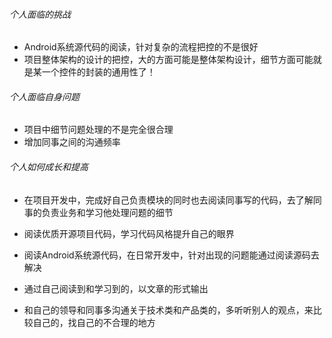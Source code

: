 ###### 个人面临的挑战

- Android系统源代码的阅读，针对复杂的流程把控的不是很好
- 项目整体架构的设计的把控，大的方面可能是整体架构设计，细节方面可能就是某一个控件的封装的通用性了！

###### 个人面临自身问题

- 项目中细节问题处理的不是完全很合理
- 增加同事之间的沟通频率

###### 个人如何成长和提高

- 在项目开发中，完成好自己负责模块的同时也去阅读同事写的代码，去了解同事的负责业务和学习他处理问题的细节

- 阅读优质开源项目代码，学习代码风格提升自己的眼界
- 阅读Android系统源代码，在日常开发中，针对出现的问题能通过阅读源码去解决
- 通过自己阅读到和学习到的，以文章的形式输出
- 和自己的领导和同事多沟通关于技术类和产品类的，多听听别人的观点，来比较自己的，找自己的不合理的地方





​		 

